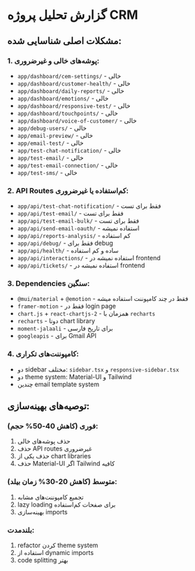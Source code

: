 # گزارش تحلیل پروژه CRM

## مشکلات اصلی شناسایی شده:

### 1. پوشه‌های خالی و غیرضروری:
- `app/dashboard/cem-settings/` - خالی
- `app/dashboard/customer-health/` - خالی  
- `app/dashboard/daily-reports/` - خالی
- `app/dashboard/emotions/` - خالی
- `app/dashboard/responsive-test/` - خالی
- `app/dashboard/touchpoints/` - خالی
- `app/dashboard/voice-of-customer/` - خالی
- `app/debug-users/` - خالی
- `app/email-preview/` - خالی
- `app/email-test/` - خالی
- `app/test-chat-notification/` - خالی
- `app/test-email/` - خالی
- `app/test-email-connection/` - خالی
- `app/test-sms/` - خالی

### 2. API Routes کم‌استفاده یا غیرضروری:
- `app/api/test-chat-notification/` - فقط برای تست
- `app/api/test-email/` - فقط برای تست
- `app/api/test-email-bulk/` - فقط برای تست
- `app/api/send-email-oauth/` - استفاده نمیشه
- `app/api/reports-analysis/` - کم استفاده
- `app/api/debug/` - فقط برای debug
- `app/api/health/` - ساده و کم استفاده
- `app/api/interactions/` - استفاده نمیشه در frontend
- `app/api/tickets/` - استفاده نمیشه در frontend

### 3. Dependencies سنگین:
- `@mui/material` + `@emotion` - فقط در چند کامپوننت استفاده میشه
- `framer-motion` - فقط در login page
- `chart.js` + `react-chartjs-2` - همزمان با `recharts`
- `recharts` - دوتا chart library
- `moment-jalaali` - برای تاریخ فارسی
- `googleapis` - برای Gmail API

### 4. کامپوننت‌های تکراری:
- دو sidebar مختلف: `sidebar.tsx` و `responsive-sidebar.tsx`
- دو theme system: Material-UI و Tailwind
- چندین email template system

## توصیه‌های بهینه‌سازی:

### فوری (کاهش 40-50% حجم):
1. حذف پوشه‌های خالی
2. حذف API routes غیرضروری
3. حذف یکی از chart libraries
4. حذف Material-UI اگر Tailwind کافیه

### متوسط (کاهش 20-30% زمان بیلد):
1. تجمیع کامپوننت‌های مشابه
2. lazy loading برای صفحات کم‌استفاده
3. بهینه‌سازی imports

### بلندمدت:
1. refactor کردن theme system
2. استفاده از dynamic imports
3. code splitting بهتر